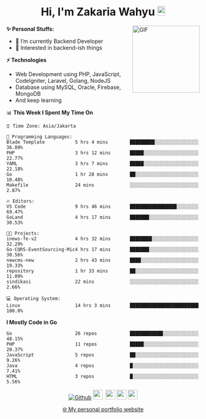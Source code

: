 <h1 align="center">Hi, I'm Zakaria Wahyu <img src="https://github.com/TheDudeThatCode/TheDudeThatCode/blob/master/Assets/Hi.gif" width="20px" height="25px"></h1>

<img align="right" alt="GIF" height="175px" src="https://www.nayakapratama.co.id/wp-content/uploads/2019/07/Website-Maintenance.gif" />

**✨ Personal Stuffs:**
- 🔭 I’m currently Backend Developer
- 🌱 Interested in backend-ish things

**⚡ Technologies**
- Web Development using PHP, JavaScript, CodeIgniter, Laravel, Golang, NodeJS
- Database using MySQL, Oracle, Firebase, MongoDB
- And keep learning

<!--START_SECTION:waka-->
📊 **This Week I Spent My Time On** 

```text
⌚︎ Time Zone: Asia/Jakarta

💬 Programming Languages: 
Blade Template           5 hrs 4 mins        █████████░░░░░░░░░░░░░░░░   36.09% 
PHP                      3 hrs 12 mins       █████░░░░░░░░░░░░░░░░░░░░   22.77% 
YAML                     3 hrs 7 mins        █████░░░░░░░░░░░░░░░░░░░░   22.18% 
Go                       1 hr 28 mins        ██░░░░░░░░░░░░░░░░░░░░░░░   10.48% 
Makefile                 24 mins             ░░░░░░░░░░░░░░░░░░░░░░░░░   2.87%

🔥 Editors: 
VS Code                  9 hrs 46 mins       █████████████████░░░░░░░░   69.47% 
GoLand                   4 hrs 17 mins       ███████░░░░░░░░░░░░░░░░░░   30.53%

🐱‍💻 Projects: 
inews-fe-v2              4 hrs 32 mins       ████████░░░░░░░░░░░░░░░░░   32.29% 
Go-CQRS-EventSourcing-Mic4 hrs 17 mins       ███████░░░░░░░░░░░░░░░░░░   30.56% 
newcms-new               2 hrs 43 mins       ████░░░░░░░░░░░░░░░░░░░░░   19.33% 
repository               1 hr 33 mins        ██░░░░░░░░░░░░░░░░░░░░░░░   11.09% 
sindikasi                22 mins             ░░░░░░░░░░░░░░░░░░░░░░░░░   2.66%

💻 Operating System: 
Linux                    14 hrs 3 mins       █████████████████████████   100.0%

```

**I Mostly Code in Go** 

```text
Go                       26 repos            ████████████░░░░░░░░░░░░░   48.15% 
PHP                      11 repos            █████░░░░░░░░░░░░░░░░░░░░   20.37% 
JavaScript               5 repos             ██░░░░░░░░░░░░░░░░░░░░░░░   9.26% 
Java                     4 repos             █░░░░░░░░░░░░░░░░░░░░░░░░   7.41% 
HTML                     3 repos             █░░░░░░░░░░░░░░░░░░░░░░░░   5.56%

```



<!--END_SECTION:waka-->

<p align="center">
<a href="https://github.com/zakariawahyu" target="_blank"><img alt="Github" src="https://img.shields.io/badge/GitHub-%2312100E.svg?&style=for-the-badge&logo=Github&logoColor=white" /></a>
<a href="https://www.twitter.com/_zakariawahyu"><img src="https://img.shields.io/badge/twitter-%231DA1F2.svg?&style=for-the-badge&logo=twitter&logoColor=white" height=25></a> 
<a href="https://www.linkedin.com/in/zakariawahyu"><img src="https://img.shields.io/badge/linkedin-%230077B5.svg?&style=for-the-badge&logo=linkedin&logoColor=white" height=25></a> 
<a href="https://www.instagram.com/_zakariawahyu"><img src="https://img.shields.io/badge/instagram-%23E4405F.svg?&style=for-the-badge&logo=instagram&logoColor=white" height=25></a>
<a href="https://medium.com/@zakariawahyu"><img src="https://img.shields.io/badge/Medium-12100E?style=for-the-badge&logo=medium&logoColor=white" height=25></a>
</p>
<p align="center"><a href="https://www.zakariawahyu.com" target="_blank">🌐 My personal portfolio website</a></p>
